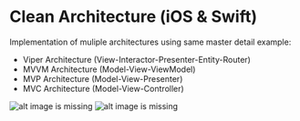 # Clean Architecture (iOS & Swift)

Implementation of muliple architectures using same master detail example:
- Viper Architecture (View-Interactor-Presenter-Entity-Router)
- MVVM Architecture  (Model-View-ViewModel)
- MVP Architecture   (Model-View-Presenter)
- MVC Architecture   (Model-View-Controller)

![alt image is missing](https://res.cloudinary.com/atifcloud/image/upload/c_scale,h_700/v1568020247/2_f8hitc.png)
![alt image is missing](https://res.cloudinary.com/atifcloud/image/upload/c_scale,h_700/v1568020247/3_i9gm05.png)



